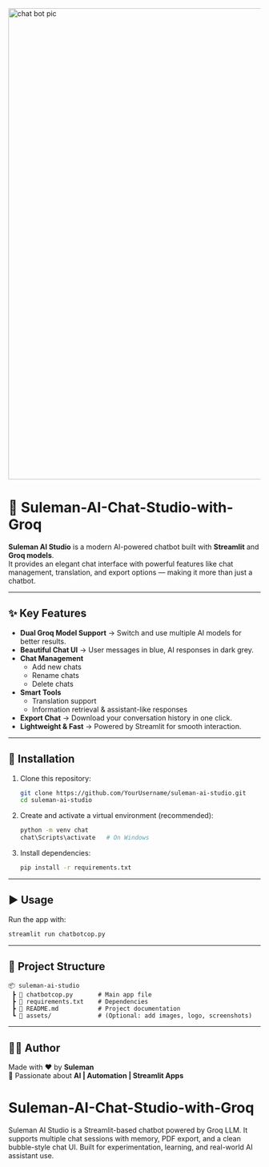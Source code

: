 
<img width="1916" height="942" alt="chat bot pic" src="https://github.com/user-attachments/assets/cb13936e-ec0c-4f47-8587-309b94b20764" />

# 🤖 Suleman-AI-Chat-Studio-with-Groq

**Suleman AI Studio** is a modern AI-powered chatbot built with **Streamlit** and **Groq models**.  
It provides an elegant chat interface with powerful features like chat management, translation, and export options — making it more than just a chatbot.  

---

## ✨ Key Features

- **Dual Groq Model Support** → Switch and use multiple AI models for better results.  
- **Beautiful Chat UI** → User messages in blue, AI responses in dark grey.  
- **Chat Management**  
  - Add new chats  
  - Rename chats  
  - Delete chats  
- **Smart Tools**  
  - Translation support  
  - Information retrieval & assistant-like responses  
- **Export Chat** → Download your conversation history in one click.  
- **Lightweight & Fast** → Powered by Streamlit for smooth interaction.  

---

## 🚀 Installation

1. Clone this repository:
   ```bash
   git clone https://github.com/YourUsername/suleman-ai-studio.git
   cd suleman-ai-studio
   ```

2. Create and activate a virtual environment (recommended):
   ```bash
   python -m venv chat
   chat\Scripts\activate   # On Windows
   ```

3. Install dependencies:
   ```bash
   pip install -r requirements.txt
   ```

---

## ▶️ Usage

Run the app with:
```bash
streamlit run chatbotcop.py
```
---


## 📂 Project Structure

```
📦 suleman-ai-studio
 ┣ 📜 chatbotcop.py       # Main app file
 ┣ 📜 requirements.txt    # Dependencies
 ┣ 📜 README.md           # Project documentation
 ┗ 📂 assets/             # (Optional: add images, logo, screenshots)
```

---

## 🧑‍💻 Author

Made with ❤️ by **Suleman**  
🚀 Passionate about **AI | Automation | Streamlit Apps**  

# Suleman-AI-Chat-Studio-with-Groq
Suleman AI Studio is a Streamlit-based chatbot powered by Groq LLM. It supports multiple chat sessions with memory, PDF export, and a clean bubble-style chat UI. Built for experimentation, learning, and real-world AI assistant use.
